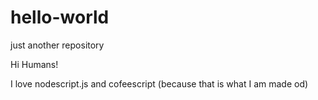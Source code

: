 # hello-world
just another repository

Hi Humans!

I love nodescript.js and cofeescript (because that is what I am made od)
